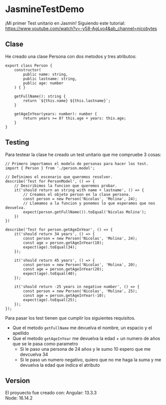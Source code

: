 # JasmineTestDemo
¡Mi primer Test unitario en Jasmin!
Siguiendo este tutorial: https://www.youtube.com/watch?v=-y58-AgLyo4&ab_channel=nicobytes

## Clase
He creado una clase Persona con dos metodos y tres atributos:
````
export class Person {
    constructor(
        public name: string,
        public lastname: string,
        public age: number
    ) { }

    getFullName(): string {
        return `${this.name} ${this.lastname}`;
    }

    getAgeInYear(years: number): number {
        return years >= 0? this.age + years: this.age;   
    }
}
````

## Testing
Para testear la clase he creado un test unitario que me compruebe 3 cosas:
````
// Primero importamos el modelo de personas para hacer los test.
import { Person } from './person.model';

// Definimos el escenario que queremos resolver.
describe('Test for PersonModel', () => {
    // Describimos la funcion que queremos probar.
    it('should return an string with name + lastname', () => {
        // Creamos el objeto person en la clase persona.
        const person = new Person('Nicolas', 'Molina', 24);
        // Llamamos a la funcion y ponemos lo que esperamos que nos devuelva.
        expect(person.getFullName()).toEqual('Nicolas Molina');
    })
})

describe('Test for person.getAgeInYear', () => {
    it('should return 34 years', () => {
        const person = new Person('Nicolas', 'Molina', 24);
        const age = person.getAgeInYear(10);
        expect(age).toEqual(34);
    });

    it('should return 45 years', () => {
        const person = new Person('Nicolas', 'Molina', 20);
        const age = person.getAgeInYear(20);
        expect(age).toEqual(40);
    });

    it('should return -25 years in negative number', () => {
        const person = new Person('Nicolas', 'Molina', 25);
        const age = person.getAgeInYear(-10);
        expect(age).toEqual(25);
    });
});
````
Para pasar los test tienen que cumplir los siguientes requisitos.
- Que el metodo ``getFullName`` me devuelva el nombre, un espacio y el apellido
- Que el metodo ``getAgeInYear`` me devuelva la edad + un numero de años que se le pasa como parametro
  - Si le paso una persona de 24 años y le sumo 10 espero que me devcuelva 34
  - Si le paso un numero negativo, quiero que no me haga la suma y me devuelva la edad que indica el atributo
  

## Version
El proyuecto fue creado con:
Angular: 13.3.3</br>
Node: 16.14.2
